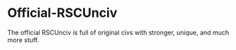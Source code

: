# Official-RSCUnciv
The official RSCUnciv is full of original civs with stronger, unique, and much more stuff.
